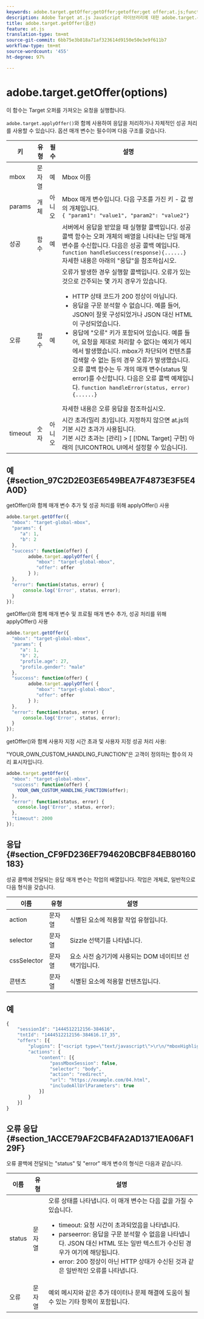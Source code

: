 ```yaml
---
keywords: adobe.target.getOffer;getOffer;getoffer;get offer;at.js;functions;function
description: Adobe Target at.js JavaScript 라이브러리에 대한 adobe.target.getOffer(options) 함수 정보입니다.
title: adobe.target.getOffer(옵션)
feature: at.js
translation-type: tm+mt
source-git-commit: 6bb75e3b818a71af323614d9150e50e3e9f611b7
workflow-type: tm+mt
source-wordcount: '455'
ht-degree: 97%

---
```



# adobe.target.getOffer(options)

이 함수는 Target 오퍼를 가져오는 요청을 실행합니다.

`adobe.target.applyOffer()`와 함께 사용하여 응답을 처리하거나 자체적인 성공 처리를 사용할 수 있습니다. 옵션 매개 변수는 필수이며 다음 구조를 갖습니다.

| 키 | 유형 | 필수 | 설명 |
|--- |--- |--- |--- |
| mbox | 문자열 | 예 | Mbox 이름 |
| params | 개체 | 아니오 | Mbox 매개 변수입니다. 다음 구조를 가진 키 - 값 쌍의 개체입니다.<br>`{ "param1": "value1", "param2": "value2"}` |
| 성공 | 함수 | 예 | 서버에서 응답을 받았을 때 실행할 콜백입니다. 성공 콜백 함수는 오퍼 개체의 배열을 나타내는 단일 매개 변수를 수신합니다. 다음은 성공 콜백 예입니다.<br>`function handleSuccess(response){......}`<br>자세한 내용은 아래의 &quot;응답&quot;을 참조하십시오. |
| 오류 | 함수 | 예 | 오류가 발생한 경우 실행할 콜백입니다. 오류가 있는 것으로 간주되는 몇 가지 경우가 있습니다.<ul><li>HTTP 상태 코드가 200 정상이 아닙니다.</li><li>응답을 구문 분석할 수 없습니다. 예를 들어, JSON이 잘못 구성되었거나 JSON 대신 HTML이 구성되었습니다.</li><li>응답에 &quot;오류&quot; 키가 포함되어 있습니다. 예를 들어, 요청을 제대로 처리할 수 없다는 예외가 에지에서 발생했습니다. mbox가 차단되어 컨텐츠를 검색할 수 없는 등의 경우 오류가 발생했습니다. 오류 콜백 함수는 두 개의 매개 변수(status 및 error)를 수신합니다. 다음은 오류 콜백 예제입니다. `function handleError(status, error){......}`</li></ul>자세한 내용은 오류 응답을 참조하십시오. |
| timeout | 숫자 | 아니오 | 시간 초과(밀리 초)입니다. 지정하지 않으면 at.js의 기본 시간 초과가 사용됩니다.<br>기본 시간 초과는 [관리] > [ [!DNL Target] 구현] 아래의  [!UICONTROL UI에서 설정할 수 있습니다]. |

## 예 {#section_97C2D2E03E6549BEA7F4873E3F5E4A0D}

getOffer()와 함께 매개 변수 추가 및 성공 처리를 위해 applyOffer() 사용

```javascript
adobe.target.getOffer({   
  "mbox": "target-global-mbox", 
  "params": { 
     "a": 1, 
     "b": 2 
  }, 
  "success": function(offer) {           
        adobe.target.applyOffer( {  
           "mbox": "target-global-mbox", 
           "offer": offer  
        } ); 
  },   
  "error": function(status, error) {           
      console.log('Error', status, error); 
  } 
});
```

getOffer()와 함께 매개 변수 및 프로필 매개 변수 추가, 성공 처리를 위해 applyOffer() 사용

```javascript
adobe.target.getOffer({   
  "mbox": "target-global-mbox", 
  "params": { 
     "a": 1, 
     "b": 2, 
     "profile.age": 27, 
     "profile.gender": "male" 
  }, 
  "success": function(offer) {           
        adobe.target.applyOffer( {  
           "mbox": "target-global-mbox", 
           "offer": offer  
        } ); 
  },   
  "error": function(status, error) {           
      console.log('Error', status, error); 
  } 
});
```

getOffer()와 함께 사용자 지정 시간 초과 및 사용자 지정 성공 처리 사용:

&quot;YOUR_OWN_CUSTOM_HANDLING_FUNCTION&quot;은 고객이 정의하는 함수의 자리 표시자입니다.

```javascript
adobe.target.getOffer({     
  "mbox": "target-global-mbox",   
  "success": function(offer) { 
    YOUR_OWN_CUSTOM_HANDLING_FUNCTION(offer);   
  }, 
  "error": function(status, error) {                 
    console.log('Error', status, error);   
  },   
  "timeout": 2000 
});
```

## 응답  {#section_CF9FD236EF794620BCBF84EB80160183}

성공 콜백에 전달되는 응답 매개 변수는 작업의 배열입니다. 작업은 개체로, 일반적으로 다음 형식을 갖습니다.

| 이름 | 유형 | 설명 |
|--- |--- |--- |
| action | 문자열 | 식별된 요소에 적용할 작업 유형입니다. |
| selector | 문자열 | Sizzle 선택기를 나타냅니다. |
| cssSelector | 문자열 | 요소 사전 숨기기에 사용되는 DOM 네이티브 선택기입니다. |
| 콘텐츠 | 문자열 | 식별된 요소에 적용할 컨텐츠입니다. |

## 예

```javascript
{ 
    "sessionId": "1444512212156-384616", 
    "tntId": "1444512212156-384616.17_35", 
    "offers": [{ 
        "plugins": ["<script type=\"text/javascript\">\r\n/*mboxHighlight+ (1of2) v1 ==> Response Plugin*/\r\nwindow.ttMETA=(typeof(window.ttMETA)!='undefined')?window.ttMETA:[];window.ttMETA.push({'mbox':'target-global-mbox','campaign':'at: redirect ootb','experience':'Experience B','offer':'/at_redirect_ootb/experiences/1/pages/0/1442082890250'});window.ttMBX=function(x){var mbxList=[];for(i=0;i<ttMETA.length;i++){if(ttMETA[i].mbox==x.getName()){mbxList.push(ttMETA[i])}}return mbxList[x.getId()]}\r\n</script>"], 
        "actions": { 
            "content": [{ 
                "passMboxSession": false, 
                "selector": "body", 
                "action": "redirect", 
                "url": "https://example.com/04.html", 
                "includeAllUrlParameters": true 
            }] 
        } 
    }] 
}
```

## 오류 응답 {#section_1ACCE79AF2CB4FA2AD1371EA06AF129F}

오류 콜백에 전달되는 &quot;status&quot; 및 &quot;error&quot; 매개 변수의 형식은 다음과 같습니다.

| 이름 | 유형 | 설명 |
|--- |--- |--- |
| status | 문자열 | 오류 상태를 나타냅니다. 이 매개 변수는 다음 값을 가질 수 있습니다.<ul><li>timeout: 요청 시간이 초과되었음을 나타냅니다.</li><li>parseerror: 응답을 구문 분석할 수 없음을 나타냅니다. JSON 대신 HTML 또는 일반 텍스트가 수신된 경우가 여기에 해당됩니다.</li><li>error: 200 정상이 아닌 HTTP 상태가 수신된 것과 같은 일반적인 오류를 나타냅니다.</li></ul> |
| 오류 | 문자열 | 예외 메시지와 같은 추가 데이터나 문제 해결에 도움이 될 수 있는 기타 항목이 포함됩니다. |